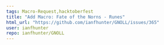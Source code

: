 ```yaml
---
tags: Macro-Request,hacktoberfest
title: "Add Macro: Fate of the Norns - Runes"
html_url: "https://github.com/ianfhunter/GNOLL/issues/365"
user: ianfhunter
repo: ianfhunter/GNOLL
---
```


